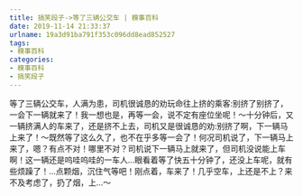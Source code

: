 ```yaml
---
title: 搞笑段子->等了三辆公交车 | 糗事百科
date: 2019-11-14 21:33:37
urlname: 19a3d91ba791f353c096dd8ead852527
tags: 
- 糗事百科
categories:
- 糗事百科
- 搞笑段子
---
```

等了三辆公交车，人满为患，司机很诚恳的劝玩命往上挤的乘客:别挤了别挤了，一会下一辆就来了！我一想也是，再等一会，说不定有座位坐呢！～十分钟后，又一辆挤满人的车来了，还是挤不上去，司机又是很诚恳的劝:别挤了啊，下一辆马上来了！～既然等了这么久了，也不在乎多等一会了！何况司机说了，下一辆马上来了，嗯？有点不对！哪里不对？司机说下一辆马上就来了，但司机没说能上车啊！这一辆还是呜哇呜哇的一车人…眼看着等了快五十分钟了，还没上车呢，就有些烦躁了！…点颗烟，沉住气等吧！刚点着，车来了！几乎空车，上还是不上？来不及考虑了，扔了烟，上…～


